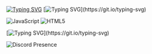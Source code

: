 [![Typing SVG](https://readme-typing-svg.herokuapp.com?font=Fira+Code&pause=1000&color=F70000&random=false&width=435&lines=Profilime+Ho%C5%9F+Geldiniz.+%3C3)](https://git.io/typing-svg)
[![Typing SVG](https://readme-typing-svg.herokuapp.com?font=Fira+Code&pause=1000&color=F70000&random=false&width=435&lines=Kulland%C4%B1%C4%9F%C4%B1m+K%C3%BCt%C3%BCphaneler.)](https://git.io/typing-svg)

  ![JavaScript](https://img.shields.io/badge/javascript-%23323330.svg?style=for-the-badge&logo=javascript&logoColor=%23F7DF1E) ![HTML5](https://img.shields.io/badge/html5-%23E34F26.svg?style=for-the-badge&logo=html5&logoColor=white)

[![Typing SVG](https://readme-typing-svg.herokuapp.com?font=Fira+Code&pause=1000&color=3B54F7&random=false&width=435&lines=%C4%B0leti%C5%9Fime+Ge%C3%A7.)](https://git.io/typing-svg)

<img src="https://camo.githubusercontent.com/89034fd0cc3f9b0f24f023a02cad305f8267b6208cee035c40c6c41695801538/68747470733a2f2f6c616e796172642d70726f66696c652d726561646d652e76657263656c2e6170702f6170692f3834353232333133353131313534343833323f686964654469736372696d3d74727565" alt="Discord Presence" data-canonical-src="https://lanyard-profile-readme.vercel.app/api/845223135111544832?hideDiscrim=true" style="max-width: 100%;">
